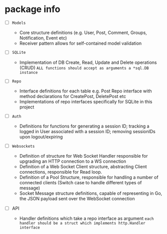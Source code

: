 # package info

- [ ] `Models`

  - Core structure definitions (e.g. User, Post, Comment, Groups, Notification, Event etc)
  - Receiver pattern allows for self-contained model validation

- [ ] `SQLite`

  - Implementation of DB Create, Read, Update and Delete operations (CRUD)
    `ALL functions should accept as arguments a *sql.DB instance`

- [ ] `Repo`
  - Interface definitions for each table e.g. Post Repo interface with method declarations for CreatePost, DeletePost etc
  - Implementations of repo interfaces specifically for SQLite in this project
- [ ] `Auth`

  - Definitions for functions for generating a session ID; tracking a logged in User associated with a session ID; removing sessionIDs upon logout/expiring

- [ ] `Websockets`

  - Definition of structure for Web Socket Handler responsible for upgrading an HTTP connection to a WS connection
  - Definition of a Web Socket Client structure, abstracting Client connections, responsible for Read loop.
  - Definition of a Pool Structure, responsible for handling a number of connected clients (Switch case to handle different types of message)
  - Socket Message structure definitions, capable of representing in Go, the JSON payload sent over the WebSocket connection

- [ ] API
  - Handler definitions which take a repo interface as argument `each handler should be a struct which implements http.Handler interface`
